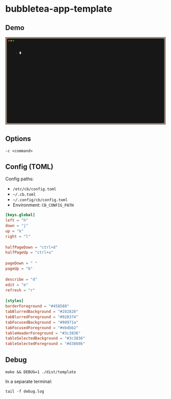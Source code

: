 # bubbletea-app-template

## Demo
<img src="assets/demo.gif">

## Options

```
-c <command>
```

## Config (TOML)

Config paths:

- `/etc/cb/config.toml`
- `~/.cb.toml`
- `~/.config/cb/config.toml`
- Environment: `CB_CONFIG_PATH`


```toml
[keys.global]
left = "h"
down = "j"
up = "k"
right = "l"

halfPageDown = "ctrl+d"
halfPageUp = "ctrl+u"

pageDown = " "
pageUp = "b"

describe = "d"
edit = "e"
refresh = "r"

[styles]
borderForeground = "#458588"
tabBlurredBackground = "#282828"
tabBlurredForeground = "#928374"
tabFocusedBackground = "#98971a"
tabFocusedForeground = "#ebdbb2"
tableHeaderForeground = "#3c3836"
tableSelectedBackground = "#3c3836"
tableSelectedForeground = "#d3869b"
```

## Debug

```
make && DEBUG=1 ./dist/template
```

In a separate terminal:

```
tail -f debug.log
```
